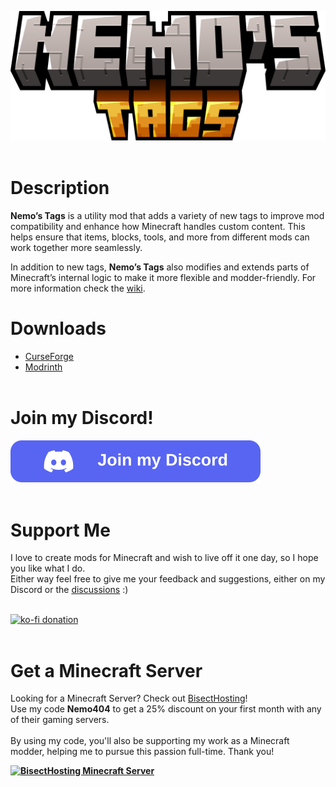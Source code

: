 ![Nemo's Tags](https://github.com/NemoNotFound/NemoNotFound/blob/master/resources/minecraft_projects/titles/png/nemos_tags.png?raw=true)
<br><br>

# Description
**Nemo’s Tags** is a utility mod that adds a variety of new tags to improve mod compatibility and enhance how Minecraft handles custom content.
This helps ensure that items, blocks, tools, and more from different mods can work together more seamlessly.

In addition to new tags, **Nemo’s Tags** also modifies and extends parts of Minecraft’s internal logic to make it more flexible and modder-friendly.
For more information check the [wiki](https://wiki.devnemo.com/projects/minecraft-mods/nemos-tags/general).
<br>

# Downloads
- [CurseForge](https://curseforge.com/minecraft/mc-mods/nemos-tags)
- [Modrinth](https://modrinth.com/mod/nemos-tags)
  <br>
  <br>

# Join my Discord!
[![Join my Discord](https://github.com/NemoNotFound/NemoNotFound/blob/master/resources/svg/join_discord_button.svg?raw=true)](https://discord.com/invite/yxs9dga)
<br><br>

# Support Me
I love to create mods for Minecraft and wish to live off it one day, so I hope you like what I do. <br>
Either way feel free to give me your feedback and suggestions, either on my Discord or the [discussions](https://github.com/NemoNotFound/NemosTags/discussions/) :)
<br><br>

[![ko-fi donation](https://ko-fi.com/img/githubbutton_sm.svg)](https://ko-fi.com/nemonotfound)
<br><br>

# Get a Minecraft Server
Looking for a Minecraft Server? Check out [BisectHosting](https://bisecthosting.com/Nemo404)! <br>
Use my code **Nemo404** to get a 25% discount on your first month with any of their gaming servers. <br><br>
By using my code, you'll also be supporting my work as a Minecraft modder, helping me to pursue this passion full-time. Thank you!

[**![BisectHosting Minecraft Server](https://www.bisecthosting.com/partners/custom-banners/e6d95b5e-b7fb-47eb-ad78-4dc6071a6171.png)**](https://bisecthosting.com/Nemo404)
